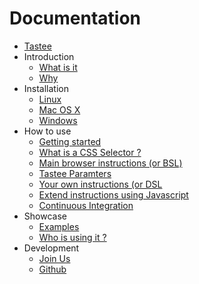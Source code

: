 Documentation
=============

* [Tastee](../README.md)
* Introduction
  * [What is it](intro/what-is-it.md)
  * [Why](intro/why.md)
* Installation
  * [Linux](installation/linux.md)
  * [Mac OS X](installation/osx.md)
  * [Windows](installation/windows.md)
* How to use
  * [Getting started](how-to-use/getting-started.md)
  * [What is a CSS Selector ?](how-to-use/what-is-css-selector.md)
  * [Main browser instructions (or BSL)](how-to-use/main-bsl.md)
  * [Tastee Paramters](how-to-use/tastee-parameters.md)
  * [Your own instructions (or DSL](how-to-use/create-dsl.md)
  * [Extend instructions using Javascript](how-to-use/js-extensions.md)
  * [Continuous Integration](how-to-use/continuous-integration.md)
* Showcase
  * [Examples](showcase/examples.md)
  * [Who is using it ?](showcase/who-is-using-it.md)
* Development
  * [Join Us](development/join-us.md)
  * [Github](development/github.md)
